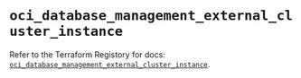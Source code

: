 # `oci_database_management_external_cluster_instance`

Refer to the Terraform Registory for docs: [`oci_database_management_external_cluster_instance`](https://registry.terraform.io/providers/oracle/oci/6.18.0/docs/resources/database_management_external_cluster_instance).
